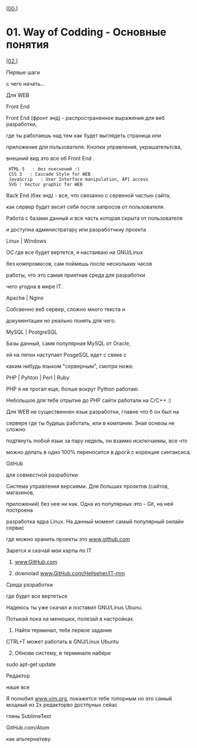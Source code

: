 <!--
Created          :  Mon 29 Jun 2015 11:06:31
Last Modified    :  Sat 11 Jul 2015 11:51:10
Maintainer       :  sharlatan
-->

\[[00.](../../README_ru.md)\]
# 01. Way of Codding - Основные понятия #
\[[02.](./02.md)\]


Первые шаги

с чего начать...


Для WEB

Front End

Front End (фронт энд) - распространенное выражения для веб разработки,  

где ты работаешь над тем как будет выглядеть страница или  

приложение для пользователя. Кнопки управления, украшательтсва,  

внешний вид это все об Front End .

     HTML 5   : без пояснений :)
     CSS 3   : Cascade Style for WEB
     JavaScrip   : User Interface manipulation, API access
     SVG : Vector graphic for WEB

Back End (бэк энд) - все, что связанно с сервеной частью сайта,

как сервер будет весит себя после запросов от пользователя.

Работа с базами данный и вся часть которая скрыта от пользователя

и доступна администратару или разработчкиу проекта


Linux | Windows

ОС где все будет вертется, я настаиваю на GNU/Linux

без компромисов, сам поймешь после нескольких часов

работы, что это самая приятная среда для разработки

чего угодна в мире IT.


Apache | Nginx

Собсвенно веб сервер, сложно много текста и

документации но реально понять для чего.


MySQL | PostgreSQL

Базы данный, самя популярная MySQL от Oracle,

ей на пятки наступает PosgeSQL идет с свяке с

каким нибудь языком "серверным", смотри ниже.


PHP | Pyhton | Perl | Ruby 

PHP я не трогал еще, болше вокруг Python работаю.

Небольшое для тебе отрытие до PHP сайти работали на C/C++  :) 

Для WEB не существеннен язык разработки, главне что б он был на

сервере где ты будешь работать, или в компании. Зная оснвоы не сложно 

подтянуть любой язык за пару недель, он взаимо исключаемы, все что

можно делать в одно 100% переносится в дрогй с корекцие синтаксиса.



GitHub

для совместной разработки


Система управления версиями. Для больших проэктов (сайтов, магазинов,

приложений) без нее ни как. Одна из популярных это - Git, на ней построена

разработка ядра Linux. На данный момент самый популярный онлайн сервис

где можно хранить проекты это www.github.com


Зарегся и скачай мои карты по IT

1. www.GitHub.com

2. downolad www.GitHub.com/Hellseher/IT-mm



Среда разработки

где будет все вертеться


Надеюсь ты уже скачал и поставил GNU/Linus Ubunu.

Потыкай пока на менюшки, полезай в настройках.


1. Найти терминал, тебе первое задание

CTRL+T может работать в GNU/Linux Ubuntu

2. Обнови систему, в терминале набери

sudo apt-get update


Редактор

наше все


Я полюбил www.vim.org, покажется тебе топорным но это самый мощный из 2х редакторво достпуных сейас 

глянь SublimeText

 GitHub.com/Atom


как альтернативу.




